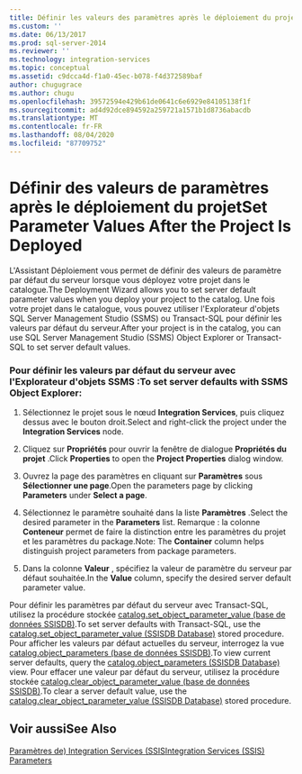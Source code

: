 ```yaml
---
title: Définir les valeurs des paramètres après le déploiement du projet | Microsoft Docs
ms.custom: ''
ms.date: 06/13/2017
ms.prod: sql-server-2014
ms.reviewer: ''
ms.technology: integration-services
ms.topic: conceptual
ms.assetid: c9dcca4d-f1a0-45ec-b078-f4d372589baf
author: chugugrace
ms.author: chugu
ms.openlocfilehash: 39572594e429b61de0641c6e6929e84105138f1f
ms.sourcegitcommit: ad4d92dce894592a259721a1571b1d8736abacdb
ms.translationtype: MT
ms.contentlocale: fr-FR
ms.lasthandoff: 08/04/2020
ms.locfileid: "87709752"
---
```

# <a name="set-parameter-values-after-the-project-is-deployed"></a><span data-ttu-id="e98e5-102">Définir des valeurs de paramètres après le déploiement du projet</span><span class="sxs-lookup"><span data-stu-id="e98e5-102">Set Parameter Values After the Project Is Deployed</span></span>
  <span data-ttu-id="e98e5-103">L'Assistant Déploiement vous permet de définir des valeurs de paramètre par défaut du serveur lorsque vous déployez votre projet dans le catalogue.</span><span class="sxs-lookup"><span data-stu-id="e98e5-103">The Deployment Wizard allows you to set server default parameter values when you deploy your project to the catalog.</span></span> <span data-ttu-id="e98e5-104">Une fois votre projet dans le catalogue, vous pouvez utiliser l'Explorateur d'objets SQL Server Management Studio (SSMS) ou Transact-SQL pour définir les valeurs par défaut du serveur.</span><span class="sxs-lookup"><span data-stu-id="e98e5-104">After your project is in the catalog, you can use SQL Server Management Studio (SSMS) Object Explorer or Transact-SQL to set server default values.</span></span>  
  
### <a name="to-set-server-defaults-with-ssms-object-explorer"></a><span data-ttu-id="e98e5-105">Pour définir les valeurs par défaut du serveur avec l'Explorateur d'objets SSMS :</span><span class="sxs-lookup"><span data-stu-id="e98e5-105">To set server defaults with SSMS Object Explorer:</span></span>  
  
1.  <span data-ttu-id="e98e5-106">Sélectionnez le projet sous le nœud **Integration Services**, puis cliquez dessus avec le bouton droit.</span><span class="sxs-lookup"><span data-stu-id="e98e5-106">Select and right-click the project under the **Integration Services** node.</span></span>  
  
2.  <span data-ttu-id="e98e5-107">Cliquez sur **Propriétés** pour ouvrir la fenêtre de dialogue **Propriétés du projet** .</span><span class="sxs-lookup"><span data-stu-id="e98e5-107">Click **Properties** to open the **Project Properties** dialog window.</span></span>  
  
3.  <span data-ttu-id="e98e5-108">Ouvrez la page des paramètres en cliquant sur **Paramètres** sous **Sélectionner une page**.</span><span class="sxs-lookup"><span data-stu-id="e98e5-108">Open the parameters page by clicking **Parameters** under **Select a page**.</span></span>  
  
4.  <span data-ttu-id="e98e5-109">Sélectionnez le paramètre souhaité dans la liste **Paramètres** .</span><span class="sxs-lookup"><span data-stu-id="e98e5-109">Select the desired parameter in the **Parameters** list.</span></span> <span data-ttu-id="e98e5-110">Remarque : la colonne **Conteneur** permet de faire la distinction entre les paramètres du projet et les paramètres du package.</span><span class="sxs-lookup"><span data-stu-id="e98e5-110">Note: The **Container** column helps distinguish project parameters from package parameters.</span></span>  
  
5.  <span data-ttu-id="e98e5-111">Dans la colonne **Valeur** , spécifiez la valeur de paramètre du serveur par défaut souhaitée.</span><span class="sxs-lookup"><span data-stu-id="e98e5-111">In the **Value** column, specify the desired server default parameter value.</span></span>  
  
 <span data-ttu-id="e98e5-112">Pour définir les paramètres par défaut du serveur avec Transact-SQL, utilisez la procédure stockée [catalog.set_object_parameter_value &#40;base de données SSISDB&#41;](/sql/integration-services/system-stored-procedures/catalog-set-object-parameter-value-ssisdb-database).</span><span class="sxs-lookup"><span data-stu-id="e98e5-112">To set server defaults with Transact-SQL, use the [catalog.set_object_parameter_value &#40;SSISDB Database&#41;](/sql/integration-services/system-stored-procedures/catalog-set-object-parameter-value-ssisdb-database) stored procedure.</span></span> <span data-ttu-id="e98e5-113">Pour afficher les valeurs par défaut actuelles du serveur, interrogez la vue [catalog.object_parameters &#40;base de données SSISDB&#41;](/sql/integration-services/system-views/catalog-object-parameters-ssisdb-database).</span><span class="sxs-lookup"><span data-stu-id="e98e5-113">To view current server defaults, query the [catalog.object_parameters &#40;SSISDB Database&#41;](/sql/integration-services/system-views/catalog-object-parameters-ssisdb-database) view.</span></span> <span data-ttu-id="e98e5-114">Pour effacer une valeur par défaut du serveur, utilisez la procédure stockée [catalog.clear_object_parameter_value &#40;base de données SSISDB&#41;](/sql/integration-services/system-stored-procedures/catalog-clear-object-parameter-value-ssisdb-database).</span><span class="sxs-lookup"><span data-stu-id="e98e5-114">To clear a server default value, use the [catalog.clear_object_parameter_value &#40;SSISDB Database&#41;](/sql/integration-services/system-stored-procedures/catalog-clear-object-parameter-value-ssisdb-database) stored procedure.</span></span>  
  
## <a name="see-also"></a><span data-ttu-id="e98e5-115">Voir aussi</span><span class="sxs-lookup"><span data-stu-id="e98e5-115">See Also</span></span>  
 [<span data-ttu-id="e98e5-116">Paramètres de&#41; Integration Services &#40;SSIS</span><span class="sxs-lookup"><span data-stu-id="e98e5-116">Integration Services &#40;SSIS&#41; Parameters</span></span>](integration-services-ssis-package-and-project-parameters.md)  
  
  
